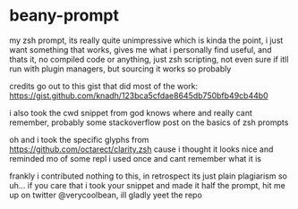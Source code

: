 # beany-prompt
my zsh prompt, its really quite unimpressive
which is kinda the point, i just want something that works, gives me what i personally find useful, and thats it,
no compiled code or anything, just zsh scripting, not even sure if itll run with plugin managers, but sourcing it works so probably


credits go out to this gist that did most of the work:
https://gist.github.com/knadh/123bca5cfdae8645db750bfb49cb44b0

i also took the cwd snippet from god knows where and really cant remember, probably some stackoverflow post on the basics of zsh prompts

oh and i took the specific glyphs from https://github.com/octarect/clarity.zsh cause i thought it looks nice and reminded mo of some repl i used once and cant remember what it is

frankly i contributed nothing to this, in retrospect its just plain plagiarism so uh... 
if you care that i took your snippet and made it half the prompt, hit me up on twitter @verycoolbean, ill gladly yeet the repo
